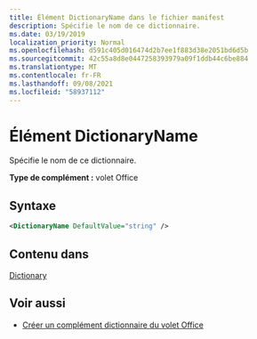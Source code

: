 ```yaml
---
title: Élément DictionaryName dans le fichier manifest
description: Spécifie le nom de ce dictionnaire.
ms.date: 03/19/2019
localization_priority: Normal
ms.openlocfilehash: d591c405d016474d2b7ee1f883d38e2051bd6d5b
ms.sourcegitcommit: 42c55a8d8e0447258393979a09f1ddb44c6be884
ms.translationtype: MT
ms.contentlocale: fr-FR
ms.lasthandoff: 09/08/2021
ms.locfileid: "58937112"
---
```

# <a name="dictionaryname-element"></a>Élément DictionaryName

Spécifie le nom de ce dictionnaire.

**Type de complément :** volet Office

## <a name="syntax"></a>Syntaxe

```XML
<DictionaryName DefaultValue="string" />
```

## <a name="contained-in"></a>Contenu dans

[Dictionary](dictionary.md)

## <a name="see-also"></a>Voir aussi

- [Créer un complément dictionnaire du volet Office](../../word/dictionary-task-pane-add-ins.md)
